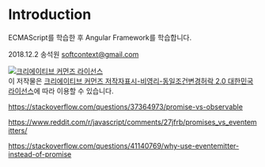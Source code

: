 # Introduction

ECMAScript를 학습한 후 Angular Framework를 학습합니다.

2018.12.2
송석원
softcontext@gmail.com

<a rel="license" href="http://creativecommons.org/licenses/by-nc-sa/2.0/kr/"><img alt="크리에이티브 커먼즈 라이선스" style="border-width:0" src="https://i.creativecommons.org/l/by-nc-sa/2.0/kr/88x31.png" /></a><br />이 저작물은 <a rel="license" href="http://creativecommons.org/licenses/by-nc-sa/2.0/kr/">크리에이티브 커먼즈 저작자표시-비영리-동일조건변경허락 2.0 대한민국 라이선스</a>에 따라 이용할 수 있습니다.

https://stackoverflow.com/questions/37364973/promise-vs-observable

https://www.reddit.com/r/javascript/comments/27jfrb/promises_vs_eventemitters/

https://stackoverflow.com/questions/41140769/why-use-eventemitter-instead-of-promise